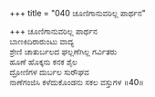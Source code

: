 +++
title = "040 ಚೂಣಿಗಾನುವರಿಲ್ಲ ಪಾರ್ಥನ"

+++
ಚೂಣಿಗಾನುವರಿಲ್ಲ ಪಾರ್ಥನ  
ಬಾಣಕಿದಿರಾರುಂಟು ವಾದ್ಯ  
ಶ್ರೇಣಿ ಚಾತುರ್ಬಲದ ಘಲ್ಲಣೆಗಿಲ್ಲ ಗರ್ವಿತರು  
ಹೂಣೆ ಹೊಕ್ಕನು ಕನಕ ಶೈಲ  
ದ್ರೋಣಿಗಳ ದುರ್ಬಲ ಸುರೌಘವ  
ನಾಣೆಗಂಜಿಸಿ ಕಳೆದುಕೊಂಡನು ಸಕಲ ವಸ್ತುಗಳ     ॥40॥